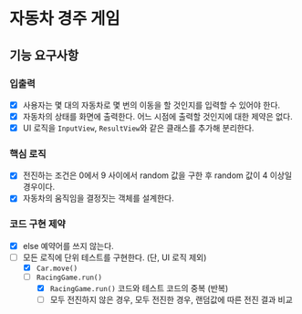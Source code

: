 # 자동차 경주 게임
## 기능 요구사항
### 입출력
- [x] 사용자는 몇 대의 자동차로 몇 번의 이동을 할 것인지를 입력할 수 있어야 한다.
- [x] 자동차의 상태를 화면에 출력한다. 어느 시점에 출력할 것인지에 대한 제약은 없다.
- [x] UI 로직을 `InputView`, `ResultView`와 같은 클래스를 추가해 분리한다.

### 핵심 로직
- [x] 전진하는 조건은 0에서 9 사이에서 random 값을 구한 후 random 값이 4 이상일 경우이다.
- [x] 자동차의 움직임을 결정짓는 객체를 설계한다.

### 코드 구현 제약
- [x] else 예약어를 쓰지 않는다.
- [ ] 모든 로직에 단위 테스트를 구현한다. (단, UI 로직 제외)
  - [x] `Car.move()`
  - [ ] `RacingGame.run()`
    - [x] `RacingGame.run()` 코드와 테스트 코드의 중복 (반복)
    - [ ] 모두 전진하지 않은 경우, 모두 전진한 경우, 랜덤값에 따른 전진 결과 비교
